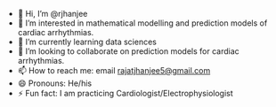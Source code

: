 - 👋 Hi, I’m @rjhanjee
- 👀 I’m interested in mathematical modelling and prediction models of cardiac arrhythmias.
- 🌱 I’m currently learning data sciences
- 💞️ I’m looking to collaborate on prediction models for cardiac arrhythmias.
- 📫 How to reach me: email rajatjhanjee5@gmail.com
- 😄 Pronouns: He/his
- ⚡ Fun fact: I am practicing Cardiologist/Electrophysiologist

<!---
rjhanjee/rjhanjee is a ✨ special ✨ repository because its `README.md` (this file) appears on your GitHub profile.
You can click the Preview link to take a look at your changes.
--->
